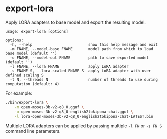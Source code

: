# export-lora

Apply LORA adapters to base model and export the resulting model.

```
usage: export-lora [options]

options:
  -h, --help                         show this help message and exit
  -m FNAME, --model-base FNAME       model path from which to load base model (default '')
  -o FNAME, --model-out FNAME        path to save exported model (default '')
  -l FNAME, --lora FNAME             apply LoRA adapter
  -s FNAME S, --lora-scaled FNAME S  apply LoRA adapter with user defined scaling S
  -t N, --threads N                  number of threads to use during computation (default: 4)
```

For example:

```bash
./bin/export-lora \
    -m open-moses-3b-v2-q8_0.gguf \
    -o open-moses-3b-v2-q8_0-english2tokipona-chat.gguf \
    -l lora-open-moses-3b-v2-q8_0-english2tokipona-chat-LATEST.bin
```

Multiple LORA adapters can be applied by passing multiple `-l FN` or `-s FN S` command line parameters.
